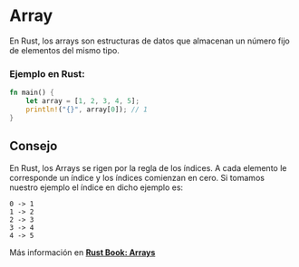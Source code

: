 # Array
En Rust, los arrays son estructuras de datos que almacenan un número fijo de elementos del mismo tipo.

### Ejemplo en Rust:

```rust
fn main() {
    let array = [1, 2, 3, 4, 5];
    println!("{}", array[0]); // 1
}
```
## Consejo
En Rust, los Arrays se rigen por la regla de los índices. A cada elemento le corresponde un índice y los índices comienzan en cero.
Si tomamos nuestro ejemplo el índice en dicho ejemplo es:
```
0 -> 1
1 -> 2
2 -> 3
3 -> 4
4 -> 5
```

Más información en [**Rust Book: Arrays**](https://book.rustlang-es.org/rust-book-es/ch03-02-data-types.html#el-tipo-arreglo)